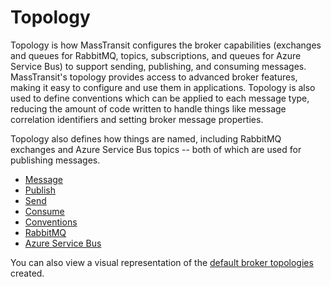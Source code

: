 # Topology

Topology is how MassTransit configures the broker capabilities (exchanges and queues for RabbitMQ, topics, subscriptions, and queues for Azure Service Bus) to support sending, publishing, and consuming messages. MassTransit's topology provides access to advanced broker features, making it easy to configure and use them in applications. Topology is also used to define conventions which can be applied to each message type, reducing the amount of code written to handle things like message correlation identifiers and setting broker message properties.

Topology also defines how things are named, including RabbitMQ exchanges and Azure Service Bus topics -- both of which are used for publishing messages.

* [Message](message)
* [Publish](publish)
* [Send](send)
* [Consume](consume)
* [Conventions](conventions)
* [RabbitMQ](rabbitmq)
* [Azure Service Bus](servicebus)

You can also view a visual representation of the [default broker topologies](/understand/default-topology.md) created.